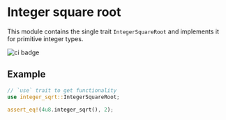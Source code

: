 # Integer square root

This module contains the single trait `IntegerSquareRoot` and implements it 
for primitive integer types.

![ci badge](https://github.com/derekdreery/integer-sqrt-rs/workflows/Continuous%20integration/badge.svg)

## Example

```rust
// `use` trait to get functionality
use integer_sqrt::IntegerSquareRoot;

assert_eq!(4u8.integer_sqrt(), 2);
```

